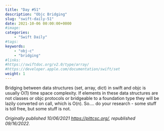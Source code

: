 ```yaml
---
title: "Day #51"
description: "Objc Bridging"
slug: "swift-daily-51"
date: 2021-10-06 00:00:00+0000
#image:
categories:
    - "Swift Daily"
#tags:
keywords:
    - "obj-c"
    - "bridging"
#links:
#https://swiftdoc.org/v2.0/type/array/
#https://developer.apple.com/documentation/swift/set
weight: 1
---
```


Bridging between data structures (set, array, dict) in swift and objc is usually O(1) time space complexity. If elements in these data structures are not classes or objc protocols or bridgeable to a foundation type they will be lazily converted on call, which is O(n). So…. do your research - some stuff is toll free, but some stuff is not.

*Originally published 10/06/2021 https://pittcsc.org/, republished 09/16/2022.*
